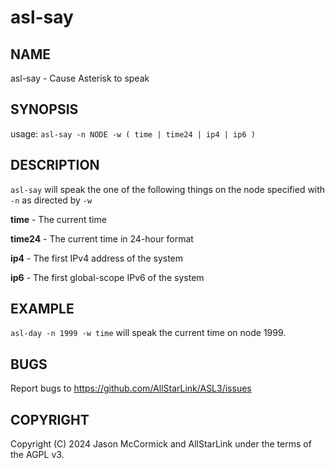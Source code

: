 # asl-say

## NAME
asl-say - Cause Asterisk to speak

## SYNOPSIS
usage: `asl-say -n NODE -w ( time | time24 | ip4 | ip6 )`

## DESCRIPTION
`asl-say` will speak the one of the following things
on the node specified with `-n` as directed by `-w`

**time** - The current time

**time24** - The current time in 24-hour format

**ip4** - The first IPv4 address of the system

**ip6** - The first global-scope IPv6 of the system

## EXAMPLE
`asl-day -n 1999 -w time` will speak the current time
on node 1999.

## BUGS
Report bugs to https://github.com/AllStarLink/ASL3/issues

## COPYRIGHT
Copyright (C) 2024 Jason McCormick and AllStarLink
under the terms of the AGPL v3.